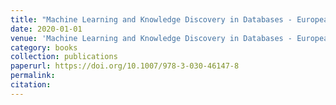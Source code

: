 ```yaml
---
title: "Machine Learning and Knowledge Discovery in Databases - European Conference, {ECML} {PKDD} 2019, W{\"{u}}rzburg, Germany, September 16-20, 2019, Proceedings, Part {II}"
date: 2020-01-01
venue: 'Machine Learning and Knowledge Discovery in Databases - European Conference, {ECML} {PKDD} 2019, W{\"{u}}rzburg, Germany, September 16-20, 2019, Proceedings, Part {II}'
category: books
collection: publications
paperurl: https://doi.org/10.1007/978-3-030-46147-8
permalink: 
citation: 
---
```

